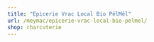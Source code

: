 ```yaml
---
title: "Epicerie Vrac Local Bio PêlMêl"
url: /meymac/epicerie-vrac-local-bio-pelmel/
shop: charcuterie
---
```

